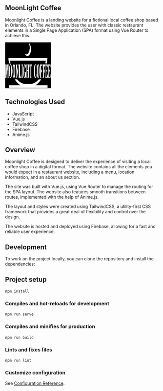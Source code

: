 ## MoonLight Coffee

Moonlight Coffee is a landing website for a fictional local coffee shop based in Orlando, FL. The website provides the user with classic restaurant elements in a Single Page Application (SPA) format using Vue Router to achieve this.

<img src="src/assets/logo-mc-2.png" alt="alt text" width="150px" height="150px">

## Technologies Used

- JavaScript
- Vue.js
- TailwindCSS
- Firebase
- Anime.js

## Overview

Moonlight Coffee is designed to deliver the experience of visiting a local coffee shop in a digital format. The website contains all the elements you would expect in a restaurant website, including a menu, location information, and an about us section.

The site was built with Vue.js, using Vue Router to manage the routing for the SPA layout. The website also features smooth transitions between routes, implemented with the help of Anime.js.

The layout and styles were created using TailwindCSS, a utility-first CSS framework that provides a great deal of flexibility and control over the design.

The website is hosted and deployed using Firebase, allowing for a fast and reliable user experience.

## Development

To work on the project locally, you can clone the repository and install the dependencies:

## Project setup
```
npm install
```

### Compiles and hot-reloads for development
```
npm run serve
```

### Compiles and minifies for production
```
npm run build
```

### Lints and fixes files
```
npm run lint
```

### Customize configuration
See [Configuration Reference](https://cli.vuejs.org/config/).
